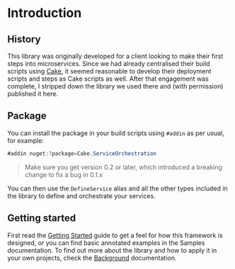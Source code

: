 # Introduction

## History

This library was originally developed for a client looking to make their first steps into microservices. Since we had already centralised their build scripts using [Cake](http://cakebuild.net), it seemed reasonable to develop their deployment scripts and steps as Cake scripts as well. After that engagement was complete, I stripped down the library we used there and (with permission) published it here.

## Package

You can install the package in your build scripts using `#addin` as per usual, for example:

```csharp
#addin nuget:?package=Cake.ServiceOrchestration
```

> Make sure you get version 0.2 or later, which introduced a breaking change to fix a bug in 0.1.x

You can then use the `DefineService` alias and all the other types included in the library to define and orchestrate your services.

## Getting started

First read the [Getting Started](getting-started.md) guide to get a feel for how this framework is designed, or you can find basic annotated examples in the Samples documentation. To find out more about the library and how to apply it in your own projects, check the [Background](background.md) documentation.